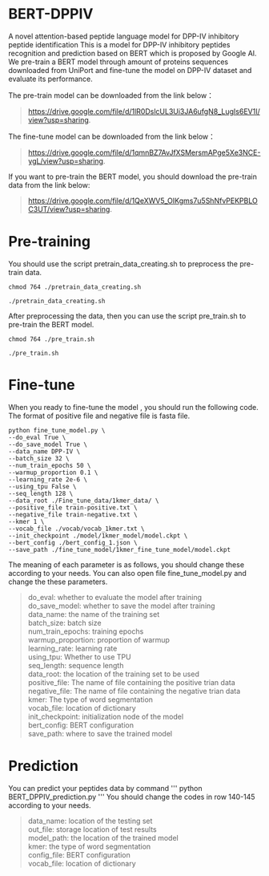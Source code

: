 # BERT-DPPIV
A novel attention-based peptide language model for DPP-IV inhibitory peptide identification
This is a model for DPP-IV inhibitory peptides recognition and prediction based on BERT which is proposed by Google AI. We pre-train a BERT model through amount of proteins sequences downloaded from UniPort and fine-tune the model on DPP-IV dataset and evaluate its performance.

The pre-train model can be downloaded from the link below：
>https://drive.google.com/file/d/1lR0DslcUL3Ui3JA6ufgN8_LugIs6EV1I/view?usp=sharing.

The fine-tune model can be downloaded from the link below：
>https://drive.google.com/file/d/1qmnBZ7AvJfXSMersmAPge5Xe3NCE-ygL/view?usp=sharing.

If you want to pre-train the BERT model, you should download the pre-train data from the link below:
>https://drive.google.com/file/d/1QeXWV5_OIKgms7u5ShNfvPEKPBLOC3UT/view?usp=sharing. 

# Pre-training

You should use the script pretrain_data_creating.sh to preprocess the pre-train data.

```
chmod 764 ./pretrain_data_creating.sh

./pretrain_data_creating.sh
```
After preprocessing the data, then you can use the script pre_train.sh to pre-train the BERT model.
```
chmod 764 ./pre_train.sh

./pre_train.sh
```
# Fine-tune
When you ready to fine-tune the model , you should run the following code. The format of positive file and negative file is fasta file.
```
python fine_tune_model.py \
--do_eval True \
--do_save_model True \
--data_name DPP-IV \
--batch_size 32 \
--num_train_epochs 50 \
--warmup_proportion 0.1 \
--learning_rate 2e-6 \
--using_tpu False \
--seq_length 128 \
--data_root ./Fine_tune_data/1kmer_data/ \
--positive_file train-positive.txt \
--negative_file train-negative.txt \
--kmer 1 \
--vocab_file ./vocab/vocab_1kmer.txt \
--init_checkpoint ./model/1kmer_model/model.ckpt \
--bert_config ./bert_config_1.json \
--save_path ./fine_tune_model/1kmer_fine_tune_model/model.ckpt
```
The meaning of each parameter is as follows, you should change these according to your needs. You can also open file fine_tune_model.py and change the  these parameters.

> do_eval: whether to evaluate the model after training\
> do_save_model: whether to save the model after training\
> data_name: the name of the training set\
> batch_size: batch size\
> num_train_epochs: training epochs\
> warmup_proportion: proportion of warmup\
> learning_rate: learning rate\
> using_tpu: Whether to use TPU\
> seq_length: sequence length\
> data_root: the location of the training set to be used\
> positive_file: The name of file containing the positive trian data\
> negative_file: The name of file containing the negative trian data\
> kmer: The type of word segmentation\
> vocab_file: location of dictionary\
> init_checkpoint: initialization node of the model\
> bert_config: BERT configuration\
> save_path: where to save the trained model

# Prediction

You can predict your peptides data by command
'''
python BERT_DPPIV_prediction.py
'''
You should change the codes in row 140-145 according to your needs.

> data_name: location of the testing set\
> out_file: storage location of test results\
> model_path: the location of the trained model\
> kmer: the type of word segmentation\
> config_file: BERT configuration\
> vocab_file: location of dictionary
